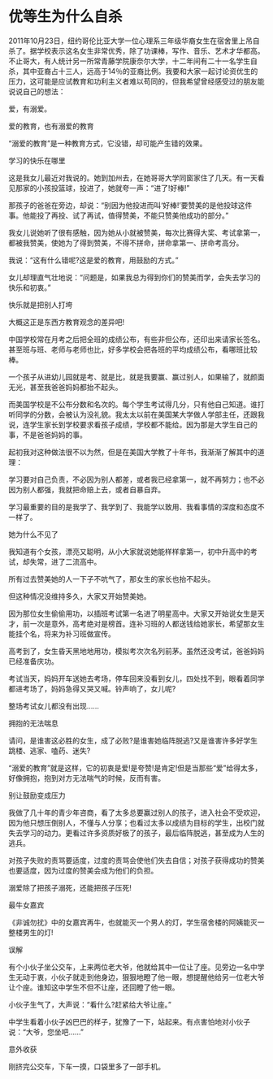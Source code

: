 # 优等生为什么自杀

2011年10月23日，纽约哥伦比亚大学一位心理系三年级华裔女生在宿舍里上吊自杀了。据学校表示这名女生非常优秀，除了功课棒，写作、音乐、艺术才华都高。不止哥大，有人统计另一所常青藤学院康奈尔大学，十二年间有二十一名学生自杀，其中亚裔占十三人，远高于14％的亚裔比例。我要和大家一起讨论资优生的压力，这可能是应试教育和功利主义者难以苟同的，但我希望曾经感受过的朋友能说说自己的想法： 

爱，有溺爱。 

爱的教育，也有溺爱的教育 

“溺爱的教育”是一种教育方式，它没错，却可能产生错的效果。 

学习的快乐在哪里 

这是我女儿最近对我说的。她到加州去，在她哥哥大学同窗家住了几天。有一天看见那家的小孩投篮球，投进了，她就夸一声：“进了!好棒!” 

那孩子的爸爸在旁边，却说：“别因为他投进而叫‘好棒!’要赞美的是他投球这件事。他能投了再投、试了再试，值得赞美，不能只赞美他成功的部分。” 

我女儿说她听了很有感触，因为她从小就被赞美，每次比赛得大奖、考试拿第一，都被我赞美，使她为了得到赞美，不得不拼命，拼命拿第一、拼命考高分。 

我说：“这有什么错呢?这是爱的教育，用鼓励的方式。” 

女儿却理直气壮地说：“问题是，如果我总为得到你们的赞美而学，会失去学习的快乐和初衷。” 

快乐就是把别人打垮 

大概这正是东西方教育观念的差异吧! 

中国学校常在月考之后把全班的成绩公布，有些非但公布，还印出来请家长签名。甚至班与班、老师与老师也比，好多学校会把各班的平均成绩公布，看哪班比较棒。 

一个孩子从进幼儿园就是考、就是比，就是我要赢、赢过别人，如果输了，就颜面无光，甚至我爸爸妈妈都抬不起头。 

而美国学校是不公布分数和名次的。每个学生考试得几分，只有他自己知道。谁打听同学的分数，会被认为没礼貌。我太太以前在美国某大学做人学部主任，还跟我说，连学生家长到学校要求看孩子成绩，学校都不能给。因为那是大学生自己的事，不是爸爸妈妈的事。 

起初我对这种做法很不以为然，但是在美国大学教了十年书，我渐渐了解其中的道理： 

学习要对自己负责，不必因为别人都差，或者我已经拿第一，就不再努力；也不必因为别人都强，我就把命赔上去，或者自暴自弃。 

学习最重要的目的是我学了、我学到了、我能学以致用、我看事情的深度和态度不一样了。 

她为什么不见了 

我知道有个女孩，漂亮又聪明，从小大家就说她能样样拿第一，初中升高中的考试，却失常，进了二流高中。 

所有过去赞美她的人一下子不吭气了，那女生的家长也抬不起头。 

但这种情况没维持多久，大家又开始赞美她。 

因为那位女生偷偷用功，以插班考试第一名进了明星高中。大家又开始说女生是天才，前一次是意外，高考绝对是榜首。连补习班的人都送钱给她家长，希望那女生能挂个名，将来为补习班做宣传。 

高考到了，女生昏天黑地地用功，模拟考次次名列前茅。虽然还没考试，爸爸妈妈已经准备庆功。 

考试当天，妈妈开车送她去考场，停车回来没看到女儿，四处找不到，眼看着同学都进考场了，妈妈急得又哭又喊。铃声响了，女儿呢? 

整场考试女儿都没有出现…… 

拥抱的无法喘息 

请问，是谁害这必胜的女生，成了必败?是谁害她临阵脱逃?又是谁害许多好学生跳楼、逃家、嗑药、迷失? 

“溺爱的教育”就是这样，它的初衷是爱!是夸赞!是肯定!但是当那些“爱”给得太多，好像拥抱，抱到对方无法喘气的时候，反而有害。 

别让鼓励变成压力 

我做了几十年的青少年咨商，看了太多总要赢过别人的孩子，进入社会不受欢迎，因为他只想压倒别人，不懂与人分享；也看过太多以成绩为目标的学生，出校门就失去学习的动力。更看过许多资质好极了的孩子，最后临阵脱逃，甚至成为人生的逃兵。 

对孩子失败的责骂要适度，过度的责骂会使他们失去自信；对孩子获得成功的赞美也要适度，因为过度的赞美会成为他们的负担。 

溺爱除了把孩子溺死，还能把孩子压死! 

最牛女嘉宾 

《非诚勿扰》中的女嘉宾再牛，也就能灭一个男人的灯，学生宿舍楼的阿姨能灭一整楼男生的灯! 

误解 

有个小伙子坐公交车，上来两位老大爷，他就给其中一位让了座。见旁边一名中学生无动于衷，小伙子就走到他身边，狠狠地瞪了他一眼，想提醒他给另一位老大爷让个座。谁知这中学生不但不让座，还回瞪了他一眼。 

小伙子生气了，大声说：“看什么?赶紧给大爷让座。” 

中学生看着小伙子凶巴巴的样子，犹豫了一下，站起来。有点害怕地对小伙子说：“大爷，您坐吧……” 

意外收获 

刚挤完公交车，下车一摸，口袋里多了一部手机。